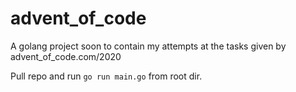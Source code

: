 # advent_of_code

A golang project soon to contain my attempts at the tasks given by
advent_of_code.com/2020

Pull repo and run `go run main.go` from root dir.
